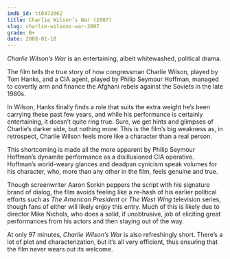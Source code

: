 ```yaml
---
imdb_id: tt0472062
title: Charlie Wilson’s War (2007)
slug: charlie-wilsons-war-2007
grade: B+
date: 2008-01-10
---
```


_Charlie Wilson’s War_ is an entertaining, albeit whitewashed, political drama.

The film tells the true story of how congressman Charlie Wilson, played by Tom Hanks, and a CIA agent, played by Philip Seymour Hoffman, managed to covertly arm and finance the Afghani rebels against the Soviets in the late 1980s.

In Wilson, Hanks finally finds a role that suits the extra weight he’s been carrying these past few years, and while his performance is certainly entertaining, it doesn’t quite ring true. Sure, we get hints and glimpses of Charlie’s darker side, but nothing more. This is the film’s big weakness as, in retrospect, Charlie Wilson feels more like a character than a real person.

This shortcoming is made all the more apparent by Philip Seymour Hoffman’s dynamite performance as a disillusioned CIA operative. Hoffman’s world-weary glances and deadpan cynicism speak volumes for his character, who, more than any other in the film, feels genuine and true.

Though screenwriter Aaron Sorkin peppers the script with his signature brand of dialog, the film avoids feeling like a re-hash of his earlier political efforts such as <span data-imdb-id="tt0112346">_The American President_</span> or _The West Wing_ television series, though fans of either will likely enjoy this entry. Much of this is likely due to director Mike Nichols, who does a solid, if unobtrusive, job of eliciting great performances from his actors and then staying out of the way.

At only 97 minutes, _Charlie Wilson’s War_ is also refreshingly short. There’s a lot of plot and characterization, but it’s all very efficient, thus ensuring that the film never wears out its welcome.
